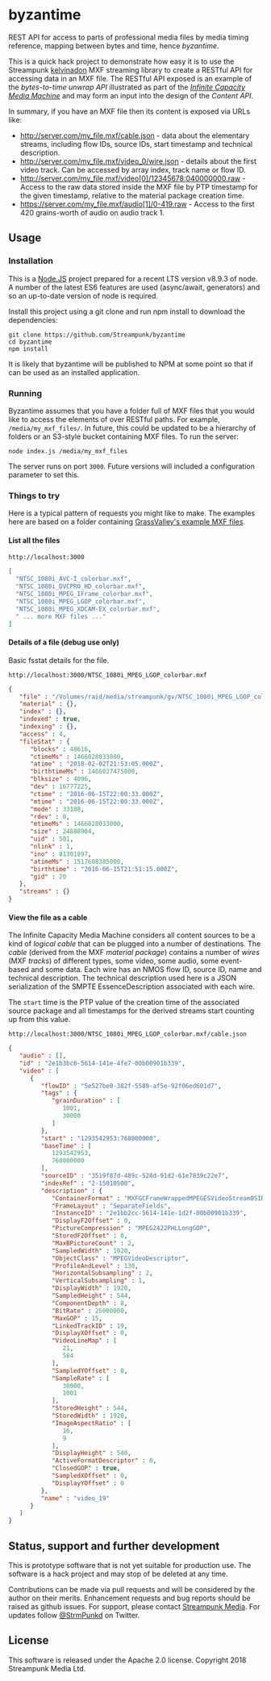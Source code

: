 # byzantime
REST API for access to parts of professional media files by media timing reference, mapping between bytes and time, hence _byzantime_.

This is a quick hack project to demonstrate how easy it is to use the Streampunk [kelvinadon](https://github.com/Streampunk/kelvinadon) MXF streaming library to create a RESTful API for accessing data in an MXF file. The RESTful API exposed is an example of the _bytes-to-time unwrap API_ illustrated as part of the [_Infinite Capacity Media Machine_](https://twitter.com/hashtag/InfCapMediaMachine?src=hash) and may form an input into the design of the _Content API_.

In summary, if you have an MXF file then its content is exposed via URLs like:

* <http://server.com/my_file.mxf/cable.json> - data about the elementary streams, including flow IDs, source IDs, start timestamp and technical description.
* <http://server.com/my_file.mxf/video_0/wire.json> - details about the first video track. Can be accessed by array index, track name or flow ID.
* <http://server.com/my_file,mxf/video[0]/12345678:040000000.raw> - Access to the raw data stored inside the MXF file by PTP timestamp for the given timestamp, relative to the material package creation time.
* <https://server.com/my_file.mxf/audio[1]/0-419.raw> - Access to the first 420 grains-worth of audio on audio track 1.

## Usage

### Installation

This is a [Node.JS](https://nodejs.org) project prepared for a recent LTS version v8.9.3 of node. A number of the latest ES6 features are used (async/await, generators) and so an up-to-date version of node is required.

Install this project using a git clone and run npm install to download the dependencies:

    git clone https://github.com/Streampunk/byzantime
    cd byzantime
    npm install

It is likely that byzantime will be published to NPM at some point so that if can be used as an installed application.

### Running

Byzantime assumes that you have a folder full of MXF files that you would like to access the elements of over RESTful paths. For example, `/media/my_mxf_files/`. In future, this could be updated to be a hierarchy of folders or an S3-style bucket containing MXF files. To run the server:

    node index.js /media/my_mxf_files

The server runs on port `3000`. Future versions will included a configuration parameter to set this.

### Things to try

Here is a typical pattern of requests you might like to make. The examples here are based on a folder containing [GrassValley's example MXF files](http://www.gvgdevelopers.com/concrete/products/k2/test_clips/).

#### List all the files

`http://localhost:3000`

```JSON
[
  "NTSC_1080i_AVC-I_colorbar.mxf",
  "NTSC_1080i_DVCPRO_HD_colorbar.mxf",
  "NTSC_1080i_MPEG_IFrame_colorbar.mxf",
  "NTSC_1080i_MPEG_LGOP_colorbar.mxf",
  "NTSC_1080i_MPEG_XDCAM-EX_colorbar.mxf",
  " ... more MXF files ..."
]
```

#### Details of a file (debug use only)

Basic fsstat details for the file.

`http://localhost:3000/NTSC_1080i_MPEG_LGOP_colorbar.mxf`

```JSON
{
   "file" : "/Volumes/raid/media/streampunk/gv/NTSC_1080i_MPEG_LGOP_colorbar.mxf",
   "material" : {},
   "index" : {},
   "indexed" : true,
   "indexing" : {},
   "access" : 4,
   "fileStat" : {
      "blocks" : 48616,
      "ctimeMs" : 1466028033000,
      "atime" : "2018-02-02T21:53:05.000Z",
      "birthtimeMs" : 1466027475000,
      "blksize" : 4096,
      "dev" : 16777225,
      "ctime" : "2016-06-15T22:00:33.000Z",
      "mtime" : "2016-06-15T22:00:33.000Z",
      "mode" : 33188,
      "rdev" : 0,
      "mtimeMs" : 1466028033000,
      "size" : 24888904,
      "uid" : 501,
      "nlink" : 1,
      "ino" : 81301897,
      "atimeMs" : 1517608385000,
      "birthtime" : "2016-06-15T21:51:15.000Z",
      "gid" : 20
   },
   "streams" : {}
}
```

#### View the file as a cable

The Infinite Capacity Media Machine considers all content sources to be a kind of _logical cable_ that can be plugged into a number of destinations. The _cable_ (derived from the MXF _material package_) contains a number of _wires_ (MXF _tracks_) of different types, some video, some audio, some event-based and some data. Each wire has an NMOS flow ID, source ID, name and technical description. The technical description used here is a JSON serialization of the SMPTE EssenceDescription associated with each wire.

The `start` time is the PTP value of the creation time of the associated source package and all timestamps for the derived streams start counting up from this value.

`http://localhost:3000/NTSC_1080i_MPEG_LGOP_colorbar.mxf/cable.json`

```JSON
{
   "audio" : [],
   "id" : "2e1b3bc6-5614-141e-4fe7-00b00901b339",
   "video" : [
      {
         "flowID" : "5e527be0-382f-5589-af5e-92f06ed601d7",
         "tags" : {
            "grainDuration" : [
               1001,
               30000
            ]
         },
         "start" : "1293542953:768000000",
         "baseTime" : [
            1293542953,
            768000000
         ],
         "sourceID" : "3519f87d-489c-528d-91d2-61e7839c22e7",
         "indexRef" : "2-15010500",
         "description" : {
            "ContainerFormat" : "MXFGCFrameWrappedMPEGESVideoStream0SID",
            "FrameLayout" : "SeparateFields",
            "InstanceID" : "2e1bb2cc-5614-141e-1d2f-00b00901b339",
            "DisplayF2Offset" : 0,
            "PictureCompression" : "MPEG2422PHLLongGOP",
            "StoredF2Offset" : 0,
            "MaxBPictureCount" : 2,
            "SampledWidth" : 1920,
            "ObjectClass" : "MPEGVideoDescriptor",
            "ProfileAndLevel" : 130,
            "HorizontalSubsampling" : 2,
            "VerticalSubsampling" : 1,
            "DisplayWidth" : 1920,
            "SampledHeight" : 544,
            "ComponentDepth" : 8,
            "BitRate" : 25000000,
            "MaxGOP" : 15,
            "LinkedTrackID" : 19,
            "DisplayXOffset" : 0,
            "VideoLineMap" : [
               21,
               584
            ],
            "SampledYOffset" : 0,
            "SampleRate" : [
               30000,
               1001
            ],
            "StoredHeight" : 544,
            "StoredWidth" : 1920,
            "ImageAspectRatio" : [
               16,
               9
            ],
            "DisplayHeight" : 540,
            "ActiveFormatDescriptor" : 0,
            "ClosedGOP" : true,
            "SampledXOffset" : 0,
            "DisplayYOffset" : 0
         },
         "name" : "video_19"
      }
   ]
}
```


## Status, support and further development

This is prototype software that is not yet suitable for production use. The software is a hack project and may stop of be deleted at any time.

Contributions can be made via pull requests and will be considered by the author on their merits. Enhancement requests and bug reports should be raised as github issues. For support, please contact [Streampunk Media](https://www.streampunk.media/). For updates follow [@StrmPunkd](https://twitter.com/StrmPunkd) on Twitter.

## License

This software is released under the Apache 2.0 license. Copyright 2018 Streampunk Media Ltd.
